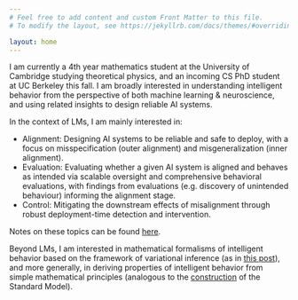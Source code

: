 ```yaml
---
# Feel free to add content and custom Front Matter to this file.
# To modify the layout, see https://jekyllrb.com/docs/themes/#overriding-theme-defaults

layout: home
---
```


I am currently a 4th year mathematics student at the University of Cambridge studying theoretical physics, and an incoming CS PhD student at UC Berkeley this fall. I am broadly interested in understanding intelligent behavior from the perspective of both machine learning & neuroscience, and using related insights to design reliable AI systems.

In the context of LMs, I am mainly interested in:
* Alignment: Designing AI systems to be reliable and safe to deploy, with a focus on misspecification (outer alignment) and misgeneralization (inner alignment).
* Evaluation: Evaluating whether a given AI system is aligned and behaves as intended via scalable oversight and comprehensive behavioral evaluations, with findings from evaluations (e.g. discovery of unintended behaviour) informing the alignment stage.
* Control: Mitigating the downstream effects of misalignment through robust deployment-time detection and intervention.

Notes on these topics can be found [here](https://r-gould.github.io/2025/03/22/alignment-and-control.html). 

Beyond LMs, I am interested in mathematical formalisms of intelligent behavior based on the framework of variational inference (as in [this post](https://r-gould.github.io/2024/09/23/variational-perception-action.html)), and more generally, in deriving properties of intelligent behavior from simple mathematical principles (analogous to the [construction](https://r-gould.github.io/todo) of the Standard Model).

